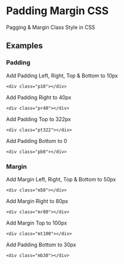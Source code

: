 # Padding Margin CSS
Pagging &amp; Margin Class Style in CSS

## Examples
### Padding
Add Padding Left, Right, Top & Bottom to 10px

```<div class="p10"></div>```

Add Padding Right to 40px

```<div class="pr40"></div>```

Add Padding Top to 322px

```<div class="pt322"></div>```

Add Padding Bottom to 0

```<div class="pb0"></div>```

### Margin
Add Margin Left, Right, Top & Bottom to 50px

```<div class="m50"></div>```

Add Margin Right to 80px

```<div class="mr80"></div>```

Add Margin Top to 100px

```<div class="mt100"></div>```

Add Padding Bottom to 30px

```<div class="mb30"></div>```
